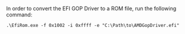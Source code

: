 In order to convert the EFI GOP Driver to a ROM file, run the following command:
```
.\EfiRom.exe -f 0x1002 -i 0xffff -e "C:\Path\to\AMDGopDriver.efi"
```